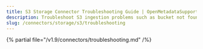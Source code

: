 ```yaml
---
title: S3 Storage Connector Troubleshooting Guide | OpenMetadataSupport
description: Troubleshoot S3 ingestion problems such as bucket not found, denied access, or format incompatibility.
slug: /connectors/storage/s3/troubleshooting
---
```


{% partial file="/v1.9/connectors/troubleshooting.md" /%}
